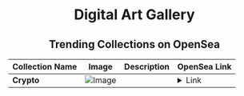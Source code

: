 <div align="center">

# Digital Art Gallery

## Trending Collections on OpenSea

| Collection Name                       | Image                                                                                     | Description                       | OpenSea Link                                                                                          |
|---------------------------------------|-------------------------------------------------------------------------------------------|-----------------------------------|--------------------------------------------------------------------------------------------------------|
| **Crypto** | ![Image](https://i.seadn.io/s/raw/files/9de2633eca3adcf263a2271c9ac45080.png?w=500&auto=format?w=200&auto=format) |  | <details><summary>Link</summary>[Crypto](https://opensea.io/collection/crypto-518)</details> |

</div>